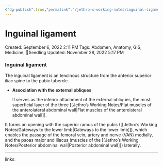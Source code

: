 ```yaml
---
{"dg-publish":true,"permalink":"/jethro-s-working-notes/inguinal-ligament/","dgPassFrontmatter":true}
---
```



# Inguinal ligament

Created: September 6, 2022 2:11 PM
Tags: Abdomen, Anatomy, GIS, Medicine, 🌱Seedling
Updated: November 28, 2022 5:17 PM

### Inguinal ligament

The inguinal ligament is an tendinous structure from the anterior superior iliac spine to the pubic tubercle.

- **Association with the external obliques**
    
    It serves as the inferior attachment of the external obliques, the most superficial layer of the three [[Jethro’s Working Notes/Flat muscles of the anterolateral abdominal wall\|Flat muscles of the anterolateral abdominal wall]].
    

It forms an opening with the superior ramus of the pubis ([[Jethro’s Working Notes/Gateways to the lower limb\|Gateways to the lower limb]]), which enables the passage of the femoral vein, artery and nerve (VAN) medially, and the psoas major and iliacus (muscles of the [[Jethro’s Working Notes/Posterior abdominal wall\|Posterior abdominal wall]]) laterally.

---

links: